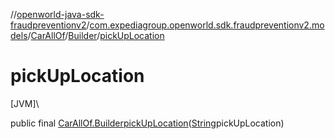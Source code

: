 //[openworld-java-sdk-fraudpreventionv2](../../../../index.md)/[com.expediagroup.openworld.sdk.fraudpreventionv2.models](../../index.md)/[CarAllOf](../index.md)/[Builder](index.md)/[pickUpLocation](pick-up-location.md)

# pickUpLocation

[JVM]\

public final [CarAllOf.Builder](index.md)[pickUpLocation](pick-up-location.md)([String](https://docs.oracle.com/javase/8/docs/api/java/lang/String.html)pickUpLocation)
